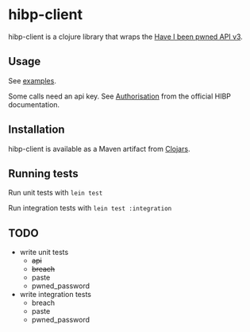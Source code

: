 # hibp-client

hibp-client is a clojure library that wraps the [Have I been pwned API v3](https://haveibeenpwned.com/API/v3).

## Usage

See [examples](test/hibp_client/examples.clj).

Some calls need an api key. See [Authorisation](https://haveibeenpwned.com/API/v3#Authorisation) from the official HIBP documentation.

## Installation

hibp-client is available as a Maven artifact from [Clojars](https://clojars.org/hibp-client).

## Running tests

Run unit tests with `lein test`

Run integration tests with `lein test :integration`

## TODO

 - write unit tests
    - ~~api~~
    - ~~breach~~
    - paste
    - pwned_password
 - write integration tests
    - breach
    - paste
    - pwned_password
